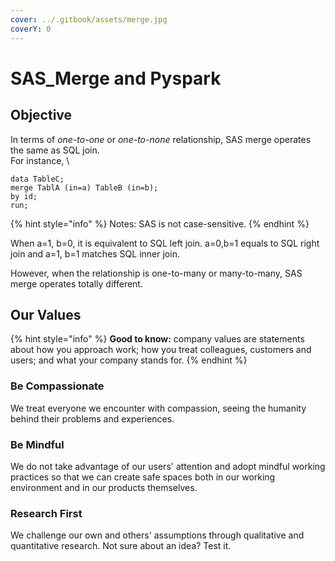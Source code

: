 ```yaml
---
cover: ../.gitbook/assets/merge.jpg
coverY: 0
---
```


# SAS\_Merge and Pyspark

## Objective

In terms of _one-to-one_ or _one-to-none_ relationship, SAS merge operates the same as SQL join.\
For instance, \


```
data TableC;
merge TablA (in=a) TableB (in=b);
by id;
run;
```

{% hint style="info" %}
Notes: SAS is not case-sensitive.
{% endhint %}

When a=1, b=0, it is equivalent to SQL left join. a=0,b=1 equals to SQL right join and a=1, b=1 matches SQL inner join.

However, when the relationship is one-to-many or many-to-many, SAS merge operates totally different.\
&#x20;

## Our Values

{% hint style="info" %}
**Good to know:** company values are statements about how you approach work; how you treat colleagues, customers and users; and what your company stands for.
{% endhint %}

### Be Compassionate

We treat everyone we encounter with compassion, seeing the humanity behind their problems and experiences.

### Be Mindful

We do not take advantage of our users' attention and adopt mindful working practices so that we can create safe spaces both in our working environment and in our products themselves.

### Research First

We challenge our own and others' assumptions through qualitative and quantitative research. Not sure about an idea? Test it.
